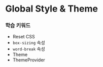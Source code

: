 # Global Style & Theme

### 학습 키워드

* Reset CSS
* `box-sizing` 속성
* `word-break` 속성
* Theme
* ThemeProvider
